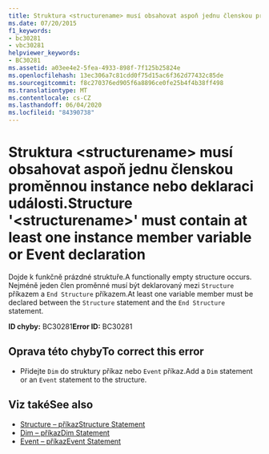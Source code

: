 ```yaml
---
title: Struktura <structurename> musí obsahovat aspoň jednu členskou proměnnou instance nebo deklaraci události.
ms.date: 07/20/2015
f1_keywords:
- bc30281
- vbc30281
helpviewer_keywords:
- BC30281
ms.assetid: a03ee4e2-5fea-4933-898f-7f125b25824e
ms.openlocfilehash: 13ec306a7c81cdd0f75d15ac6f362d77432c85de
ms.sourcegitcommit: f8c270376ed905f6a8896ce0fe25b4f4b38ff498
ms.translationtype: MT
ms.contentlocale: cs-CZ
ms.lasthandoff: 06/04/2020
ms.locfileid: "84390738"
---
```

# <a name="structure-structurename-must-contain-at-least-one-instance-member-variable-or-event-declaration"></a><span data-ttu-id="e99c0-102">Struktura \<structurename> musí obsahovat aspoň jednu členskou proměnnou instance nebo deklaraci události.</span><span class="sxs-lookup"><span data-stu-id="e99c0-102">Structure '\<structurename>' must contain at least one instance member variable or Event declaration</span></span>
<span data-ttu-id="e99c0-103">Dojde k funkčně prázdné struktuře.</span><span class="sxs-lookup"><span data-stu-id="e99c0-103">A functionally empty structure occurs.</span></span> <span data-ttu-id="e99c0-104">Nejméně jeden člen proměnné musí být deklarovaný mezi `Structure` příkazem a `End Structure` příkazem.</span><span class="sxs-lookup"><span data-stu-id="e99c0-104">At least one variable member must be declared between the `Structure` statement and the `End Structure` statement.</span></span>  
  
 <span data-ttu-id="e99c0-105">**ID chyby:** BC30281</span><span class="sxs-lookup"><span data-stu-id="e99c0-105">**Error ID:** BC30281</span></span>  
  
## <a name="to-correct-this-error"></a><span data-ttu-id="e99c0-106">Oprava této chyby</span><span class="sxs-lookup"><span data-stu-id="e99c0-106">To correct this error</span></span>  
  
- <span data-ttu-id="e99c0-107">Přidejte `Dim` do struktury příkaz nebo `Event` příkaz.</span><span class="sxs-lookup"><span data-stu-id="e99c0-107">Add a `Dim` statement or an `Event` statement to the structure.</span></span>  
  
## <a name="see-also"></a><span data-ttu-id="e99c0-108">Viz také</span><span class="sxs-lookup"><span data-stu-id="e99c0-108">See also</span></span>

- [<span data-ttu-id="e99c0-109">Structure – příkaz</span><span class="sxs-lookup"><span data-stu-id="e99c0-109">Structure Statement</span></span>](../language-reference/statements/structure-statement.md)
- [<span data-ttu-id="e99c0-110">Dim – příkaz</span><span class="sxs-lookup"><span data-stu-id="e99c0-110">Dim Statement</span></span>](../language-reference/statements/dim-statement.md)
- [<span data-ttu-id="e99c0-111">Event – příkaz</span><span class="sxs-lookup"><span data-stu-id="e99c0-111">Event Statement</span></span>](../language-reference/statements/event-statement.md)
